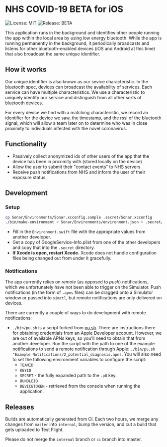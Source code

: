 # NHS COVID-19 BETA for iOS

![License: MIT](https://img.shields.io/badge/License-MIT-yellow.svg)
![Release: BETA](https://img.shields.io/badge/Release-BETA-orange)

This application runs in the background and identifies other people running the
app within the local area by using low energy bluetooth. While the app is
running permanently in the background, it periodically broadcasts and listens
for other bluetooth-enabled devices (iOS and Android at this time) that also
broadcast the same unique identifier.

## How it works

Our unique identifier is also known as our sevice characteristic. In the
bluetooth spec, devices can broadcast the availability of services. Each
service can have multiple characteristics. We use a characteristic to uniquely
identify our service and distinguish from all other sorts of bluetooth devices.

For every device we find with a matching characteristic, we record an
identifier for the device we saw, the timestamp, and the rssi of the bluetooth
signal, which will allow a team later on to determine who was in close
proximity to individuals infected with the novel coronavirus.

## Functionality

* Passively collect anonymized ids of other users of the app that the device
  has been in proximity with (stored locally on the device)
* Allow the user to submit their "contact events" to NHS servers
* Receive push notifications from NHS and inform the user of their exposure
  status

## Development

### Setup

```sh
cp Sonar/Environments/Sonar.xcconfig.sample .secret/Sonar.xcconfig
./bin/make-environment < Sonar/Environments/environment.json > .secret/Environment.swift
```

- Fill in the `Environment.swift` file with the appropriate values from another
  developer.
- Get a copy of GoogleService-Info.plist from one of the other developers and
  copy that into the `.secret` directory.
- **If Xcode is open, restart Xcode.** Xcode does not handle configuration
  files being changed out from under it gracefully.

### Notifications

The app currently relies on *remote* (as opposed to *push*) notifications,
which we unfortunately have not been able to trigger on the Simulator. Push
notifications (in the form of `.apns` files) can be dragged onto a Simulator
window or passed into `simctl`, but remote notifications are only delivered on
devices.

There are currently a couple of ways to do development with remote notifications:

- `./bin/pu.sh` is a script forked from [pu.sh](https://github.com/tsif/pu.sh).
  There are instructions there for obtaining credentials from an Apple
  Developer account. However, we are out of available APNs keys, so you'll need
  to obtain that from another developer. Run the script with the path to one of
  the example notifications to send a remote notification through Apple:
  `./bin/pu.sh "Example Notifications/2_potential_diagnosis.apns`. You will
  also need to set the following environment variables to configure the script:
  - `TEAMID`
  - `KEYID`
  - `SECRET` - the fully expanded path to the `.p8` key.
  - `BUNDLEID`
  - `DEVICETOKEN` - retrieved from the console when running the application.

## Releases

Builds are automatically generated from CI. Each two hours, we merge any
changes from `master` into `internal`, bump the version, and cut a build that
gets uploaded to Test Flight.

Please do not merge the `internal` branch or `ci` branch into master.


